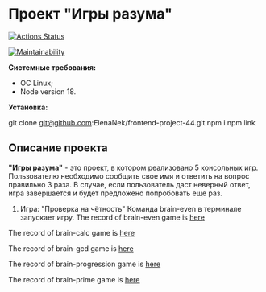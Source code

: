 # Проект "Игры разума"

[![Actions Status](https://github.com/ElenaNek/frontend-project-44/workflows/hexlet-check/badge.svg)](https://github.com/ElenaNek/frontend-project-44/actions)

[![Maintainability](https://api.codeclimate.com/v1/badges/d4b0879c3c7e0d01321f/maintainability)](https://codeclimate.com/github/ElenaNek/frontend-project-44/maintainability)

**Системные требования:**

* ОС Linux;
* Node version 18.

**Установка:**

git clone git@github.com:ElenaNek/frontend-project-44.git
npm i
npm link

## Описание проекта

**"Игры разума"** - это проект, в котором реализовано 5 консольных игр. Пользователю  необходимо сообщить свое имя и ответить на вопрос правильно 3 раза. В случае, если пользователь даст неверный ответ, игра завершается и будет предложено попробовать еще раз.

1. Игра: "Проверка на чётность"
Команда brain-even в терминале запускает игру.
The record of brain-even game is [here](https://asciinema.org/connect/438c8e45-9533-429d-8a89-532b34d5cf16)

The record of brain-calc game is [here](https://asciinema.org/a/nPhgVxugKNSp5NxvLOSb9CQpk)

The record of brain-gcd game is [here](https://asciinema.org/a/yF14AvE7hCYLsTxoEnnV7EO2Z)

The record of brain-progression game is [here](https://asciinema.org/a/441TtxaLbleMknPkbuoEkAqle)

The record of brain-prime game is [here](https://asciinema.org/a/ODtKMX3lqrQ6ifB2CRDGWO4JC)
